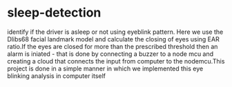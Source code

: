 # sleep-detection
identify if the driver is asleep or not using eyeblink pattern. 
Here we use the Dlibs68 facial landmark model and calculate the closing of eyes using EAR ratio.If the eyes are closed for more than the prescribed threshold then an alarm is iniated - that is done by connecting a buzzer to a node mcu and creating a cloud that connects the input from computer to the nodemcu.This project is done in a simple manner in which we implemented this eye blinking analysis in computer itself


